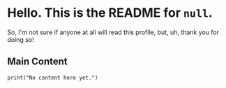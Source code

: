 # Hello. This is the README for `null`.

So, I'm not sure if anyone at all will read this profile, but, uh, thank you for doing so!

## Main Content

`print("No content here yet.")`


<!--- 👋 Hi, I’m @morriskuan
- 👀 I’m interested in ...
- 🌱 I’m currently learning ...
- 💞️ I’m looking to collaborate on ...
- 📫 How to reach me ...


morriskuan/morriskuan is a ✨ special ✨ repository because its `README.md` (this file) appears on your GitHub profile.
You can click the Preview link to take a look at your changes.
--->
